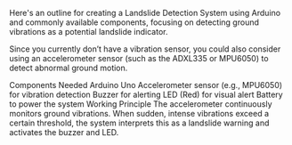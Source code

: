 Here's an outline for creating a Landslide Detection System using Arduino and commonly available components, focusing on detecting ground vibrations as a potential landslide indicator.

Since you currently don’t have a vibration sensor, you could also consider using an accelerometer sensor (such as the ADXL335 or MPU6050) to detect abnormal ground motion.

Components Needed
Arduino Uno
Accelerometer sensor (e.g., MPU6050) for vibration detection
Buzzer for alerting
LED (Red) for visual alert
Battery to power the system
Working Principle
The accelerometer continuously monitors ground vibrations. When sudden, intense vibrations exceed a certain threshold, the system interprets this as a landslide warning and activates the buzzer and LED.
